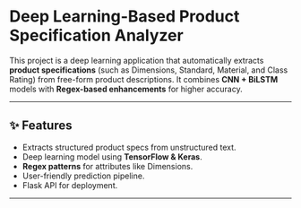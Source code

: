 # Deep Learning-Based Product Specification Analyzer  

This project is a deep learning application that automatically extracts **product specifications** (such as Dimensions, Standard, Material, and Class Rating) from free-form product descriptions. It combines **CNN + BiLSTM** models with **Regex-based enhancements** for higher accuracy.  

---

## ✨ Features  
- Extracts structured product specs from unstructured text.  
- Deep learning model using **TensorFlow & Keras**.  
- **Regex patterns** for attributes like Dimensions.  
- User-friendly prediction pipeline.  
- Flask API for deployment.  

---


